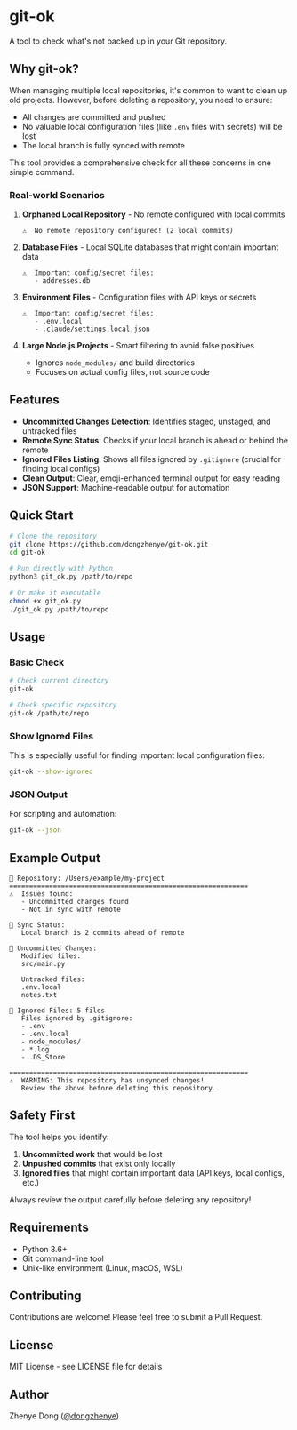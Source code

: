 # git-ok

A tool to check what's not backed up in your Git repository.

## Why git-ok?

When managing multiple local repositories, it's common to want to clean up old projects. However, before deleting a repository, you need to ensure:
- All changes are committed and pushed
- No valuable local configuration files (like `.env` files with secrets) will be lost
- The local branch is fully synced with remote

This tool provides a comprehensive check for all these concerns in one simple command.

### Real-world Scenarios

1. **Orphaned Local Repository** - No remote configured with local commits
   ```
   ⚠️  No remote repository configured! (2 local commits)
   ```

2. **Database Files** - Local SQLite databases that might contain important data
   ```
   ⚠️  Important config/secret files:
      - addresses.db
   ```

3. **Environment Files** - Configuration files with API keys or secrets
   ```
   ⚠️  Important config/secret files:
      - .env.local
      - .claude/settings.local.json
   ```

4. **Large Node.js Projects** - Smart filtering to avoid false positives
   - Ignores `node_modules/` and build directories
   - Focuses on actual config files, not source code

## Features

- **Uncommitted Changes Detection**: Identifies staged, unstaged, and untracked files
- **Remote Sync Status**: Checks if your local branch is ahead or behind the remote
- **Ignored Files Listing**: Shows all files ignored by `.gitignore` (crucial for finding local configs)
- **Clean Output**: Clear, emoji-enhanced terminal output for easy reading
- **JSON Support**: Machine-readable output for automation

## Quick Start

```bash
# Clone the repository
git clone https://github.com/dongzhenye/git-ok.git
cd git-ok

# Run directly with Python
python3 git_ok.py /path/to/repo

# Or make it executable
chmod +x git_ok.py
./git_ok.py /path/to/repo
```

## Usage

### Basic Check
```bash
# Check current directory
git-ok

# Check specific repository
git-ok /path/to/repo
```

### Show Ignored Files
This is especially useful for finding important local configuration files:
```bash
git-ok --show-ignored
```

### JSON Output
For scripting and automation:
```bash
git-ok --json
```

## Example Output

```
📁 Repository: /Users/example/my-project
============================================================
⚠️  Issues found:
   - Uncommitted changes found
   - Not in sync with remote

🔄 Sync Status:
   Local branch is 2 commits ahead of remote

📝 Uncommitted Changes:
   Modified files:
   src/main.py
   
   Untracked files:
   .env.local
   notes.txt

🚫 Ignored Files: 5 files
   Files ignored by .gitignore:
   - .env
   - .env.local
   - node_modules/
   - *.log
   - .DS_Store

============================================================
⚠️  WARNING: This repository has unsynced changes!
   Review the above before deleting this repository.
```

## Safety First

The tool helps you identify:
1. **Uncommitted work** that would be lost
2. **Unpushed commits** that exist only locally
3. **Ignored files** that might contain important data (API keys, local configs, etc.)

Always review the output carefully before deleting any repository!

## Requirements

- Python 3.6+
- Git command-line tool
- Unix-like environment (Linux, macOS, WSL)

## Contributing

Contributions are welcome! Please feel free to submit a Pull Request.

## License

MIT License - see LICENSE file for details

## Author

Zhenye Dong ([@dongzhenye](https://github.com/dongzhenye))